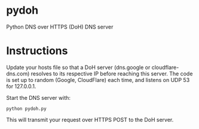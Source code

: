 # pydoh
Python DNS over HTTPS (DoH) DNS server

# Instructions
Update your hosts file so that a DoH server (dns.google or cloudflare-dns.com) resolves to its respective IP before reaching this server. The code is set up to random (Google, CloudFlare) each time, and listens on UDP 53 for 127.0.0.1.

Start the DNS server with:
```
python pydoh.py
```

This will transmit your request over HTTPS POST to the DoH server.
